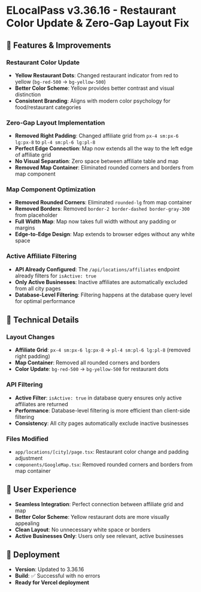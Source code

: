 # ELocalPass v3.36.16 - Restaurant Color Update & Zero-Gap Layout Fix

## 🎯 Features & Improvements

### Restaurant Color Update
- **Yellow Restaurant Dots**: Changed restaurant indicator from red to yellow (`bg-red-500` → `bg-yellow-500`)
- **Better Color Scheme**: Yellow provides better contrast and visual distinction
- **Consistent Branding**: Aligns with modern color psychology for food/restaurant categories

### Zero-Gap Layout Implementation
- **Removed Right Padding**: Changed affiliate grid from `px-4 sm:px-6 lg:px-8` to `pl-4 sm:pl-6 lg:pl-8`
- **Perfect Edge Connection**: Map now extends all the way to the left edge of affiliate grid
- **No Visual Separation**: Zero space between affiliate table and map
- **Removed Map Container**: Eliminated rounded corners and borders from map component

### Map Component Optimization
- **Removed Rounded Corners**: Eliminated `rounded-lg` from map container
- **Removed Borders**: Removed `border-2 border-dashed border-gray-300` from placeholder
- **Full Width Map**: Map now takes full width without any padding or margins
- **Edge-to-Edge Design**: Map extends to browser edges without any white space

### Active Affiliate Filtering
- **API Already Configured**: The `/api/locations/affiliates` endpoint already filters for `isActive: true`
- **Only Active Businesses**: Inactive affiliates are automatically excluded from all city pages
- **Database-Level Filtering**: Filtering happens at the database query level for optimal performance

## 🔧 Technical Details

### Layout Changes
- **Affiliate Grid**: `px-4 sm:px-6 lg:px-8` → `pl-4 sm:pl-6 lg:pl-8` (removed right padding)
- **Map Container**: Removed all rounded corners and borders
- **Color Update**: `bg-red-500` → `bg-yellow-500` for restaurant dots

### API Filtering
- **Active Filter**: `isActive: true` in database query ensures only active affiliates are returned
- **Performance**: Database-level filtering is more efficient than client-side filtering
- **Consistency**: All city pages automatically exclude inactive businesses

### Files Modified
- `app/locations/[city]/page.tsx`: Restaurant color change and padding adjustment
- `components/GoogleMap.tsx`: Removed rounded corners and borders from map container

## 📱 User Experience
- **Seamless Integration**: Perfect connection between affiliate grid and map
- **Better Color Scheme**: Yellow restaurant dots are more visually appealing
- **Clean Layout**: No unnecessary white space or borders
- **Active Businesses Only**: Users only see relevant, active businesses

## 🚀 Deployment
- **Version**: Updated to 3.36.16
- **Build**: ✅ Successful with no errors
- **Ready for Vercel deployment** 